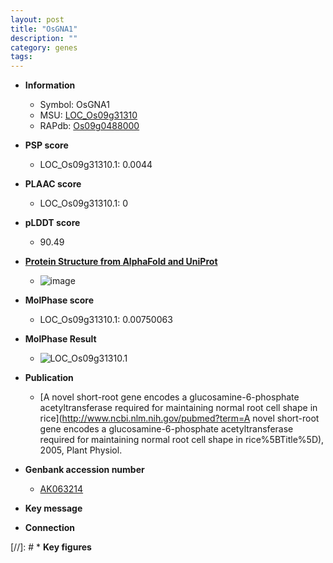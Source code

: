 ```yaml
---
layout: post
title: "OsGNA1"
description: ""
category: genes
tags: 
---
```


* **Information**  
    + Symbol: OsGNA1  
    + MSU: [LOC_Os09g31310](http://rice.plantbiology.msu.edu/cgi-bin/ORF_infopage.cgi?orf=LOC_Os09g31310)  
    + RAPdb: [Os09g0488000](http://rapdb.dna.affrc.go.jp/viewer/gbrowse_details/irgsp1?name=Os09g0488000)  

* **PSP score**  
    + LOC_Os09g31310.1: 0.0044 

* **PLAAC score**  
    + LOC_Os09g31310.1: 0 

* **pLDDT score**
    + 90.49

* **[Protein Structure from AlphaFold and UniProt](https://www.uniprot.org/uniprotkb/Q5U9F2/entry#structure)**
    + ![image](https://ricepsp.github.io/images/Q5/AF-Q5U9F2-F1.png)

* **MolPhase score**
    + LOC_Os09g31310.1: 0.00750063

* **MolPhase Result**
    + ![LOC_Os09g31310.1](https://304243504.github.io/Pictures/LOC_Os09g/LOC_Os09g31310.1.png)

* **Publication**  
    + [A novel short-root gene encodes a glucosamine-6-phosphate acetyltransferase required for maintaining normal root cell shape in rice](http://www.ncbi.nlm.nih.gov/pubmed?term=A novel short-root gene encodes a glucosamine-6-phosphate acetyltransferase required for maintaining normal root cell shape in rice%5BTitle%5D), 2005, Plant Physiol.

* **Genbank accession number**  
    + [AK063214](http://www.ncbi.nlm.nih.gov/nuccore/AK063214)

* **Key message**  

* **Connection**  

[//]: # * **Key figures**  


